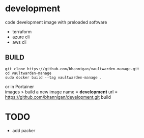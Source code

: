 # development
code development image with preloaded software<br>

- terraform<br>
- azure cli<br>
- aws cli<br>

## BUILD
    git clone https://github.com/bhannigan/vaultwarden-manage.git
    cd vaultwarden-manage
    sudo docker build --tag vaultwarden-manage .

or in Portainer<br>
    images > build a new image
    name = **development**
    url = https://github.com/bhannigan/development.git
    build

# TODO
- add packer

